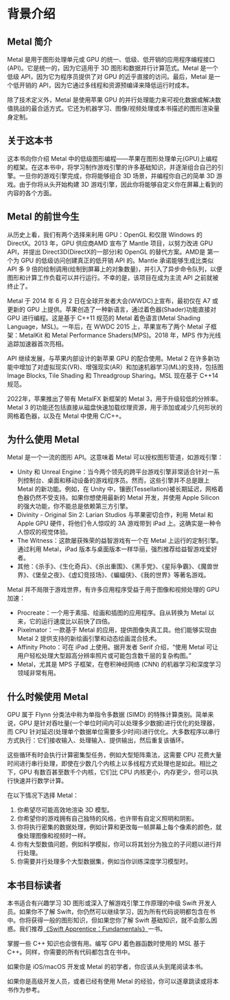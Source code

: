 # 背景介绍

## Metal 简介

Metal 是用于图形处理单元或 GPU 的统一、低级、低开销的应用程序编程接口(API)。它是统一的，因为它适用于 3D 图形和数据并行计算范式。Metal 是一个低级 API，因为它为程序员提供了对 GPU 的近乎直接的访问。最后，Metal 是一个低开销的 API，因为它通过多线程和资源预编译来降低运行时成本。

除了技术定义外，Metal 是使用苹果 GPU 的并行处理能力来可视化数据或解决数值挑战的最合适方式。它还为机器学习、图像/视频处理或本书描述的图形渲染量身定制。

## 关于这本书

这本书向你介绍 Metal 中的低级图形编程——苹果在图形处理单元(GPU)上编程的框架。在这本书中，将学习制作游戏引擎的许多基础知识，并逐渐组合自己的引擎。一旦你的游戏引擎完成，你将能够组合 3D 场景，并编程你自己的简单 3D 游戏。由于你将从头开始构建 3D 游戏引擎，因此你将能够自定义你在屏幕上看到的内容的各个方面。

## Metal 的前世今生

从历史上看，我们有两个选择来利用 GPU：OpenGL 和仅限 Windows 的 DirectX。2013 年，GPU 供应商AMD 宣布了 Mantle 项目，以努力改进 GPU API，并提出 Direct3D(DirectX的一部分)和 OpenGL 的替代方案。AMD是 第一个为 GPU 的低级访问创建真正的低开销 API 的。Mantle 承诺能够生成比类似 API 多 9 倍的绘制调用(绘制到屏幕上的对象数量)，并引入了异步命令队列，以便图形和计算工作负载可以并行运行。不幸的是，该项目在成为主流 API 之前就被终止了。

Metal 于 2014 年 6 月 2 日在全球开发者大会(WWDC)上宣布，最初仅在 A7 或更新的 GPU 上提供。苹果创造了一种新语言，通过着色器(Shader)功能直接对 GPU 进行编程。这是基于 C++11 规范的 Metal 着色语言(Metal Shading Language，MSL)。一年后，在 WWDC 2015 上，苹果宣布了两个 Metal 子框架：MetalKit 和 Metal Performance Shaders(MPS)。2018 年，MPS 作为光线追踪加速器首次亮相。

API 继续发展，与苹果内部设计的新苹果 GPU 的配合使用。Metal 2 在许多新功能中增加了对虚拟现实(VR)、增强现实(AR）和加速机器学习(ML)的支持，包括图 Image Blocks, Tile Shading 和 Threadgroup Sharing。MSL 现在基于 C++14 规范。

2022年，苹果推出了带有 MetalFX 新框架的 Metal 3，用于升级较低的分辨率。Metal 3 的功能还包括直接从磁盘快速加载纹理资源，用于添加或减少几何形状的网格着色器，以及在 Metal 中使用 C/C++。

## 为什么使用 Metal

Metal 是一个一流的图形 API。这意味着 Metal 可以授权图形管道，如游戏引擎：

* Unity 和 Unreal Engine：当今两个领先的跨平台游戏引擎非常适合针对一系列控制台、桌面和移动设备的游戏程序员。然而，这些引擎并不总是跟上 Metal 的新功能。例如，在 Unity 中，镶嵌(Tessellation)被长期延迟，网格着色器仍然不受支持。如果你想使用最新的 Metal 开发，并使用 Apple Silicon 的强大功能，你不能总是依赖第三方引擎。
* Divinity - Original Sin 2: Larian Studios 与苹果密切合作，利用 Metal 和 Apple GPU 硬件，将他们令人惊叹的 3A 游戏带到 iPad 上。这确实是一种令人惊叹的视觉体验。
* The Witness：这款屡获殊荣的益智游戏有一个在 Metal 上运行的定制引擎。通过利用 Metal，iPad 版本与桌面版本一样华丽，强烈推荐给益智游戏爱好者。
* 其他：《杀手》、《生化奇兵》、《杀出重围》、《黑手党》、《星际争霸》、《魔兽世界》、《堡垒之夜》、《虚幻竞技场》、《蝙蝠侠》、《我的世界》等著名游戏。

Metal 并不局限于游戏世界，有许多应用程序受益于用于图像和视频处理的 GPU 加速：

* Procreate：一个用于素描、绘画和插图的应用程序。自从转换为 Metal 以来，它的运行速度比以前快了四倍。
* Pixelmator：一款基于 Metal 的应用，提供图像失真工具。他们能够实现由 Metal 2 提供支持的新绘画引擎和动态绘画混合技术。
* Affinity Photo：可在 iPad 上使用。据开发者 Serif 介绍，“使用 Metal 可让用户轻松处理大型超高分辨率照片或可能包含数千层的复杂构图。”
* Metal，尤其是 MPS 子框架，在卷积神经网络 (CNN) 的机器学习和深度学习领域非常有用。

## 什么时候使用 Metal

GPU 属于 Flynn 分类法中称为单指令多数据 (SIMD) 的特殊计算类别。简单来说，GPU 是针对吞吐量(一个单位时间内可以处理多少数据)进行优化的处理器，而 CPU 针对延迟(处理单个数据单位需要多少时间)进行优化。大多数程序以串行方式执行：它们接收输入、处理输入、提供输出，然后重复该循环。

这些循环有时会执行计算密集型任务，例如大型矩阵乘法，这需要 CPU 花费大量时间进行串行处理，即使在少数几个内核上以多线程方式处理也是如此。相比之下，GPU 有数百甚至数千个内核，它们比 CPU 内核更小，内存更少，但可以执行快速并行数学计算。

在以下情况下选择 Metal：

1. 你希望尽可能高效地渲染 3D 模型。
2. 你希望你的游戏拥有自己独特的风格，也许带有自定义照明和阴影。
3. 你将执行密集的数据处理，例如计算和更改每一帧屏幕上每个像素的颜色，就像处理图像和视频时一样。
4. 你有大型数值问题，例如科学模拟，你可以将其划分为独立的子问题以进行并行处理。
5. 你需要并行处理多个大型数据集，例如当你训练深度学习模型时。

## 本书目标读者

本书适合有兴趣学习 3D 图形或深入了解游戏引擎工作原理的中级 Swift 开发人员。如果你不了解 Swift，你仍然可以继续学习，因为所有代码说明都包含在书中。你将获得一般的图形知识，但如果您你了解 Swift 基础知识，就不会那么困惑。我们推荐[《Swift Apprentice：Fundamentals》](https://www.kodeco.com/books/swift-apprentice-fundamentals)一书。

掌握一些 C++ 知识也会很有用。编写 GPU 着色器函数时使用的 MSL 基于 C++。同样，你需要的所有代码都包含在书中。

如果你是 iOS/macOS 开发或 Metal 的初学者，你应该从头到尾阅读本书。

如果你是高级开发人员，或者已经有使用 Metal 的经验，你可以逐章跳读或将本书作为参考。



